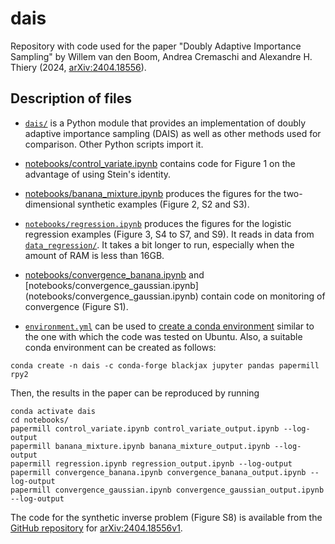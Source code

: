 # dais

Repository with code used for the paper "Doubly Adaptive Importance Sampling"
by Willem van den Boom, Andrea Cremaschi and Alexandre H. Thiery
(2024, [arXiv:2404.18556](https://arxiv.org/abs/2404.18556)).


## Description of files

* [`dais/`](dais/) is a Python module that provides an implementation of doubly
  adaptive importance sampling (DAIS) as well as other methods used for
  comparison. Other Python scripts import it.

* [notebooks/control_variate.ipynb](notebooks/control_variate.ipynb) contains
  code for Figure 1 on the advantage of using Stein's identity.

* [notebooks/banana_mixture.ipynb](notebooks/banana_mixture.ipynb) produces the
  figures for the two-dimensional synthetic examples (Figure 2, S2 and S3).

* [`notebooks/regression.ipynb`](notebooks/regression.ipynb) produces the
  figures for the logistic regression examples (Figure 3, S4 to S7, and S9).
  It reads in data from [`data_regression/`](`data_regression/`). It takes a
  bit longer to run, especially when the amount of RAM is less than 16GB.

* [notebooks/convergence_banana.ipynb](notebooks/convergence_banana.ipynb) and
  [notebooks/convergence_gaussian.ipynb]
  (notebooks/convergence_gaussian.ipynb) contain code on monitoring of
  convergence (Figure S1).


* [`environment.yml`](environment.yml) can be used to [create a conda
  environment] similar to the one with which the code was tested on Ubuntu.
  Also, a suitable conda environment can be created as follows:
```
conda create -n dais -c conda-forge blackjax jupyter pandas papermill rpy2
```

Then, the results in the paper can be reproduced by running
```
conda activate dais
cd notebooks/
papermill control_variate.ipynb control_variate_output.ipynb --log-output
papermill banana_mixture.ipynb banana_mixture_output.ipynb --log-output
papermill regression.ipynb regression_output.ipynb --log-output
papermill convergence_banana.ipynb convergence_banana_output.ipynb --log-output
papermill convergence_gaussian.ipynb convergence_gaussian_output.ipynb --log-output
```

The code for the synthetic inverse problem (Figure S8) is available from the
[GitHub repository] for
[arXiv:2404.18556v1](https://arxiv.org/abs/2404.18556v1).


[create a conda environment]: https://docs.conda.io/projects/conda/en/latest/user-guide/tasks/manage-environments.html#creating-an-environment-from-an-environment-yml-file
[GitHub repository]: https://github.com/thiery-lab/dais/tree/arXiv_2404.18556v1

